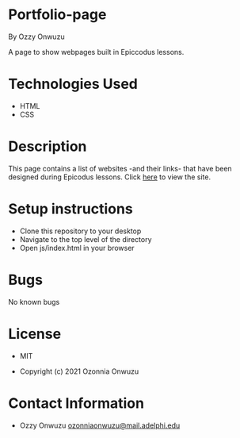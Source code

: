 # Portfolio-page

By Ozzy Onwuzu

A page to show webpages built in Epiccodus lessons.

# Technologies Used
* HTML 
* CSS

# Description
This page contains a list of websites -and their links- that have been designed during Epicodus lessons. Click [here](https://ozbug.github.io/Portfolio-page/) to view the site.

# Setup instructions
* Clone this repository to your desktop
* Navigate to the top level of the directory 
* Open js/index.html in your browser

# Bugs
No known bugs

# License
* MIT

* Copyright (c) 2021 Ozonnia Onwuzu

# Contact Information
* Ozzy Onwuzu ozonniaonwuzu@mail.adelphi.edu
